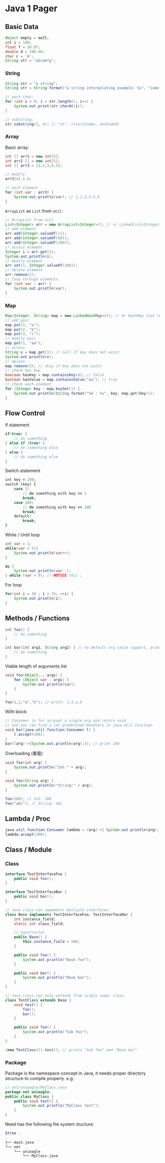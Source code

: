 # Java 1 Pager

## Basic Data

```java
Object empty = null;
int i = 100;
float f = 50.0f;
double d = 100.00;
char c = 'A';
String str = "abcdefg";
```

### String

```java
String str = "a string";
String str = String.format("a string interpolating example: %s", "some other string");

// each char:
for (int i = 0; i < str.length(); i++) {
    System.out.print(str.charAt(i));
}

// substring:
str.substring(2, 4); // "st", [startIndex, endInded)
```

### Array

Basic array:

```java
int [] arr1 = new int[5];
int arr2 [] = new int[5];
int [] arr3 = {1,2,3,4,5};

// modify
arr3[4] = 6;

// each element
for (int var : arr3) {
    System.out.println(var); // 1,2,3,4,5,6
}
```

`ArrayList` as `List` from `util`:

```java
// ArrayList from util
List<Integer> arr = new ArrayList<Integer>(); // or LinkedList<Integer>
// add element
arr.add(Integer.valueOf(1));
arr.add(Integer.valueOf(50));
arr.add(Integer.valueOf(200));
// access element
Integer i = arr.get(2);
System.out.println(i);
// modify element
arr.set(1, Integer.valueOf(100));
// delete element
arr.remove(2);
// loop through elements
for (int var : arr) {
    System.out.println(var);
}
```

### Map

```java
Map<Integer, String> map = new LinkedHashMap<>(); // Or HashMap (not reserving the inserting order)
// add pair
map.put(1, "a");
map.put(2, "b");
map.put(3, "c");
// modify pair
map.put(1, "aa");
// access
String v = map.get(1); // null if key does not exist
System.out.println(v);
// delete
map.remove(3); // skip if key does not exist
// check has key
boolean hasKey = map.containsKey(4); // false
boolean hasValue = map.containsValue("aa"); // true
// check each element
for (Integer key : map.keySet()) {
    System.out.println(String.format("%d : %s", key, map.get(key)));
}
```

## Flow Control

If statement

```java
if(true) {
    // do something
} else if (true) {
    // do something else
} else {
    // do something else
}
```

Switch statement

```ruby
int key = 100;
switch (key) {
    case 1:
        // do something with key == 1
        break;
    case 100:
        // do something with key == 100
        break;
    default:
        break;
}
```

While / Until loop

```java
int var = 1;
while(var < 5){
    System.out.println(var++);
}

do {
    System.out.println(var--);
} while (var > 0); // NOTICE this ;
```

For loop

```java
for(int i = 10 ; i < 15; ++i) {
    System.out.println(i);
}
```

## Methods / Functions

```java
int foo() {
    // do something
}

int bar(int arg1, String arg2) { // no default arg value support, primitive by val, objects by ref
    // do something
}
```

Viable length of arguments list

```java
void foo(Object... args) {
    for (Object var : args) {
        System.out.println(var);
    }
}

foo(1,2,"a","b"); // print: 1,2,a,b
```

With block

```java
// Consumer is for accespt a single arg and return void
// and you can find a lot predefined Handlers in java.util.function
void bar(java.util.function.Consumer l) {
    l.accept(100);
}
bar((arg)->{System.out.println(arg);}); // print 100
```

Overloading (重载)

```java
void foo(int arg) {
    System.out.println("Int:" + arg);
}

void foo(String arg) {
    System.out.println("String:" + arg);
}

foo(100); // Int: 100
foo("abc"); // String: abc
```

## Lambda / Proc

```java
java.util.function.Consumer lambda = (arg)->{ System.out.println(arg); };
lambda.accept(200);
```

## Class / Module

### Class

```java
interface TestInterfaceFoo {
    public void foo();
}

interface TestInterfaceBar {
    public void bar();
}

// Java class can impements multiple interfaces
class Base implements TestInterfaceFoo, TestInterfaceBar {
    int instance_field;
    static int class_field;

    // Constructor
    public Base() {
        this.instance_field = 100;
    }

    public void foo() {
        System.out.println("Base foo");
    }

    public void bar() {
        System.out.println("Base bar");
    }
}

// Java class can only extends from single super class
class TestClass extends Base {
    void test() {
        foo();
        bar();
    }

    public void foo() {
        System.out.println("Sub foo");
    }
}

(new TestClass()).test(); // prints "Sub foo" and "Base bar"
```

### Package

Package is the namespace concept in Java, it needs proper directory structure to compile properly. e.g.

```java
// net/unieagle/MyClass.java
package net.unieagle;
public class MyClass {
    public void test() {
        System.out.println("MyClass test");
    }
}
```

Need has the following file system stucture:

```bash
$tree .
.
├── main.java
└── net
    └── unieagle
        └── MyClass.java
```
